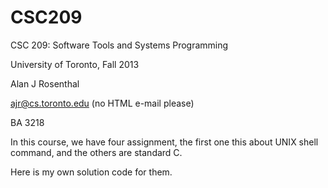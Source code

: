 CSC209
======

CSC 209: Software Tools and Systems Programming

University of Toronto, Fall 2013

Alan J Rosenthal 

ajr@cs.toronto.edu (no HTML e-mail please) 

BA 3218

In this course, we have four assignment, the first one this about UNIX shell command, and the others are standard C.

Here is my own solution code for them.
